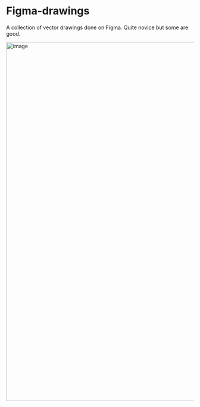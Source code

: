 # Figma-drawings
A collection of vector drawings done on Figma. Quite novice but some are good.

<img width="965" alt="image" src="https://github.com/user-attachments/assets/492b10e6-07ae-4342-903e-710f833d4fea">

